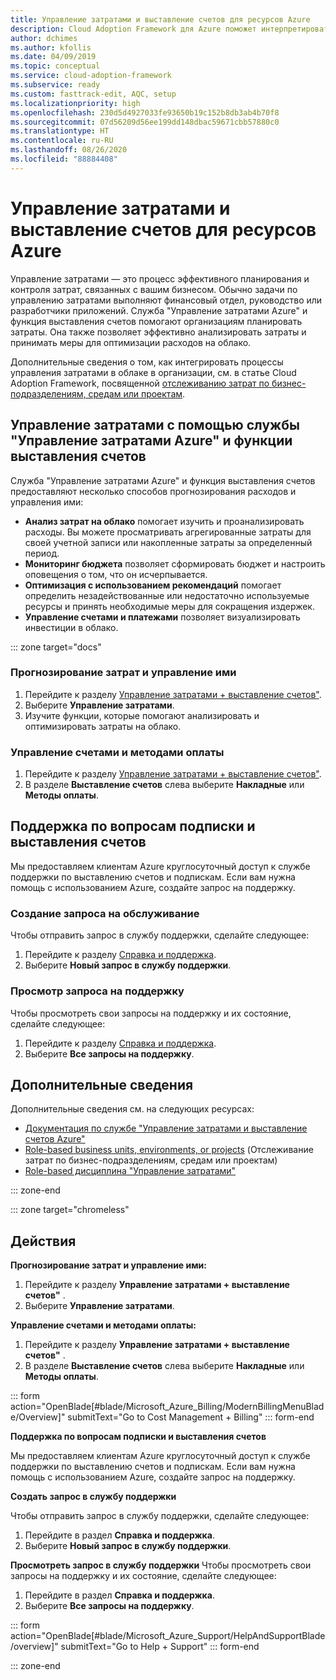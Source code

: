 ```yaml
---
title: Управление затратами и выставление счетов для ресурсов Azure
description: Cloud Adoption Framework для Azure поможет интерпретировать счета и узнать, как настроить бюджеты и платежи за использование ресурсов Azure.
author: dchimes
ms.author: kfollis
ms.date: 04/09/2019
ms.topic: conceptual
ms.service: cloud-adoption-framework
ms.subservice: ready
ms.custom: fasttrack-edit, AQC, setup
ms.localizationpriority: high
ms.openlocfilehash: 230d5d4927033fe93650b19c152b8db3ab4b70f8
ms.sourcegitcommit: 07d56209d56ee199dd148dbac59671cbb57880c0
ms.translationtype: HT
ms.contentlocale: ru-RU
ms.lasthandoff: 08/26/2020
ms.locfileid: "88884408"
---
```

# <a name="manage-costs-and-billing-for-your-azure-resources"></a>Управление затратами и выставление счетов для ресурсов Azure

Управление затратами — это процесс эффективного планирования и контроля затрат, связанных с вашим бизнесом. Обычно задачи по управлению затратами выполняют финансовый отдел, руководство или разработчики приложений. Служба "Управление затратами Azure" и функция выставления счетов помогают организациям планировать затраты. Она также позволяет эффективно анализировать затраты и принимать меры для оптимизации расходов на облако.

Дополнительные сведения о том, как интегрировать процессы управления затратами в облаке в организации, см. в статье Cloud Adoption Framework, посвященной [отслеживанию затрат по бизнес-подразделениям, средам или проектам](../azure-best-practices/track-costs.md).

## <a name="manage-your-costs-with-azure-cost-management-and-billing"></a>Управление затратами с помощью службы "Управление затратами Azure" и функции выставления счетов

Служба "Управление затратами Azure" и функция выставления счетов предоставляют несколько способов прогнозирования расходов и управления ими:

- **Анализ затрат на облако** помогает изучить и проанализировать расходы. Вы можете просматривать агрегированные затраты для своей учетной записи или накопленные затраты за определенный период.
- **Мониторинг бюджета** позволяет сформировать бюджет и настроить оповещения о том, что он исчерпывается.
- **Оптимизация с использованием рекомендаций** помогает определить незадействованные или недостаточно используемые ресурсы и принять необходимые меры для сокращения издержек.
- **Управление счетами и платежами** позволяет визуализировать инвестиции в облако.

::: zone target="docs"

### <a name="predict-and-manage-costs"></a>Прогнозирование затрат и управление ими

1. Перейдите к разделу [Управление затратами + выставление счетов"](https://portal.azure.com/#blade/Microsoft_Azure_Billing/ModernBillingMenuBlade/Overview).
1. Выберите **Управление затратами**.
1. Изучите функции, которые помогают анализировать и оптимизировать затраты на облако.

### <a name="manage-invoices-and-payment-methods"></a>Управление счетами и методами оплаты

1. Перейдите к разделу [Управление затратами + выставление счетов"](https://portal.azure.com/#blade/Microsoft_Azure_Billing/ModernBillingMenuBlade/Overview).
1. В разделе **Выставление счетов** слева выберите **Накладные** или **Методы оплаты**.

## <a name="billing-and-subscription-support"></a>Поддержка по вопросам подписки и выставления счетов

Мы предоставляем клиентам Azure круглосуточный доступ к службе поддержки по выставлению счетов и подпискам. Если вам нужна помощь с использованием Azure, создайте запрос на поддержку.

### <a name="create-a-support-request"></a>Создание запроса на обслуживание

Чтобы отправить запрос в службу поддержки, сделайте следующее:

1. Перейдите к разделу [Справка и поддержка](https://portal.azure.com/#blade/Microsoft_Azure_Support/HelpAndSupportBlade/overview).
1. Выберите **Новый запрос в службу поддержки**.

### <a name="view-a-support-request"></a>Просмотр запроса на поддержку

Чтобы просмотреть свои запросы на поддержку и их состояние, сделайте следующее:

1. Перейдите к разделу [Справка и поддержка](https://portal.azure.com/#blade/Microsoft_Azure_Support/HelpAndSupportBlade/overview).
1. Выберите **Все запросы на поддержку**.

## <a name="learn-more"></a>Дополнительные сведения

Дополнительные сведения см. на следующих ресурсах:

- [Документация по службе "Управление затратами и выставление счетов Azure"](/azure/billing)
- [Role-based business units, environments, or projects](../azure-best-practices/track-costs.md) (Отслеживание затрат по бизнес-подразделениям, средам или проектам)
- [Role-based дисциплина "Управление затратами"](../../govern/cost-management/index.md)

::: zone-end

::: zone target="chromeless"

## <a name="actions"></a>Действия

**Прогнозирование затрат и управление ими:**

1. Перейдите к разделу **Управление затратами + выставление счетов"** .
1. Выберите **Управление затратами**.

**Управление счетами и методами оплаты:**

1. Перейдите к разделу **Управление затратами + выставление счетов"** .
1. В разделе **Выставление счетов** слева выберите **Накладные** или **Методы оплаты**.

::: form action="OpenBlade[#blade/Microsoft_Azure_Billing/ModernBillingMenuBlade/Overview]" submitText="Go to Cost Management + Billing" ::: form-end

**Поддержка по вопросам подписки и выставления счетов**

Мы предоставляем клиентам Azure круглосуточный доступ к службе поддержки по выставлению счетов и подпискам. Если вам нужна помощь с использованием Azure, создайте запрос на поддержку.

**Создать запрос в службу поддержки**

Чтобы отправить запрос в службу поддержки, сделайте следующее:

1. Перейдите в раздел **Справка и поддержка**.
2. Выберите **Новый запрос в службу поддержки**.

**Просмотреть запрос в службу поддержки** Чтобы просмотреть свои запросы на поддержку и их состояние, сделайте следующее:

1. Перейдите в раздел **Справка и поддержка**.
2. Выберите **Все запросы на поддержку**.

::: form action="OpenBlade[#blade/Microsoft_Azure_Support/HelpAndSupportBlade/overview]" submitText="Go to Help + Support" ::: form-end

::: zone-end
